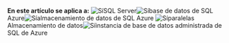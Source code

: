 <Token>**En este artículo se aplica a:** ![Sí](media/yes.png)SQL Server![Sí](media/yes.png)base de datos de SQL Azure![Sí](media/yes.png)almacenamiento de datos de SQL Azure ![Sí](media/yes.png)paralelas Almacenamiento de datos![Sí](media/yes.png)instancia de base de datos administrada de SQL de Azure </Token>

